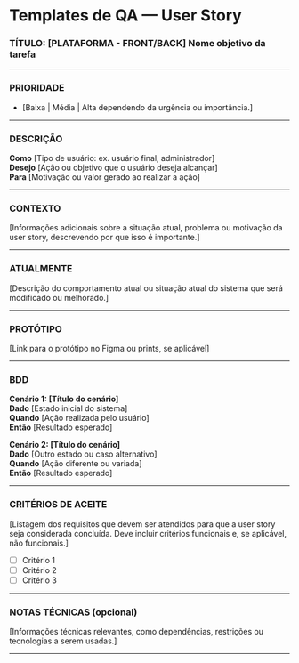 # Templates de QA — User Story

### TÍTULO: [PLATAFORMA - FRONT/BACK] Nome objetivo da tarefa
---
### PRIORIDADE 
- [Baixa | Média | Alta dependendo da urgência ou importância.]
---
### DESCRIÇÃO 
**Como** [Tipo de usuário: ex. usuário final, administrador]  
**Desejo** [Ação ou objetivo que o usuário deseja alcançar]  
**Para** [Motivação ou valor gerado ao realizar a ação]

---
### CONTEXTO  
[Informações adicionais sobre a situação atual, problema ou motivação da user story, descrevendo por que isso é importante.]

---
### ATUALMENTE
[Descrição do comportamento atual ou situação atual do sistema que será modificado ou melhorado.]

---
### PROTÓTIPO 
[Link para o protótipo no Figma ou prints, se aplicável]

---
### BDD
**Cenário 1: [Título do cenário]**  
**Dado** [Estado inicial do sistema]  
**Quando** [Ação realizada pelo usuário]  
**Então** [Resultado esperado]  

**Cenário 2: [Título do cenário]**  
**Dado** [Outro estado ou caso alternativo]  
**Quando** [Ação diferente ou variada]  
**Então** [Resultado esperado]

---
### CRITÉRIOS DE ACEITE  
[Listagem dos requisitos que devem ser atendidos para que a user story seja considerada concluída. Deve incluir critérios funcionais e, se aplicável, não funcionais.]
- [ ] Critério 1  
- [ ] Critério 2  
- [ ] Critério 3  
---
### NOTAS TÉCNICAS (opcional) 
[Informações técnicas relevantes, como dependências, restrições ou tecnologias a serem usadas.]

---